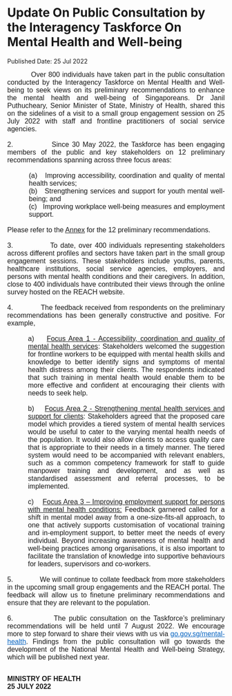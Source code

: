 <html>
    <meta http-equiv="Content-Type" content="text/html; charset=utf-8"/>
    <meta charset="utf-8"/>
    <title>Update On Public Consultation by the Interagency Taskforce On Mental Health and Well-being </title>
    <body><h1>Update On Public Consultation by the Interagency Taskforce On Mental Health and Well-being </h1>
    <p>Published Date: 25 Jul 2022</p> <p style="margin: 0cm; font-size: 11pt; font-family: Calibri, sans-serif; text-align: justify;"><span style="font-family: Arial;"><span style="font-size: 16px;">&nbsp; &nbsp; &nbsp; &nbsp; &nbsp; Over 800 individuals have taken part in the public consultation conducted by the Interagency Taskforce on Mental Health and Well-being to seek views on its preliminary recommendations to enhance the mental health and well-being of Singaporeans. Dr Janil Puthucheary, Senior Minister of State, Ministry of Health, shared this on the sidelines of a visit to a small group engagement session on 25 July 2022 with staff and frontline practitioners of social service agencies.</span></span></p><p style="margin: 0cm; font-size: 11pt; font-family: Calibri, sans-serif; text-align: justify;"><span style="font-size: 16px;"><span style="font-family: Arial;">&nbsp;</span></span></p><p style="margin: 0cm; font-size: 11pt; font-family: Calibri, sans-serif; text-align: justify;"><span style="font-size: 16px;"><span style="font-family: Arial;">2.<span style="font-stretch: normal;">&nbsp;&nbsp;&nbsp;&nbsp;&nbsp;&nbsp;&nbsp;&nbsp;&nbsp;&nbsp;&nbsp;&nbsp; </span>Since 30 May 2022, the Taskforce has been engaging members of the public and key stakeholders on 12 preliminary recommendations spanning across three focus areas:</span></span></p><p style="margin: 0cm; font-size: 11pt; font-family: Calibri, sans-serif; text-align: justify;"><span style="font-size: 16px;"><span style="font-family: Arial;">&nbsp;</span></span></p><p style="margin: 0cm 0cm 0cm 37.5pt; font-size: 11pt; font-family: Calibri, sans-serif; text-align: justify;"><span style="font-size: 16px;"><span style="font-family: Arial;">(a)<span style="font-stretch: normal;">&nbsp;&nbsp; </span>Improving accessibility, coordination and quality of mental health services;</span></span></p><p style="margin: 0cm 0cm 0cm 37.5pt; font-size: 11pt; font-family: Calibri, sans-serif; text-align: justify;"><span style="font-size: 16px;"><span style="font-family: Arial;">(b)<span style="font-stretch: normal;">&nbsp;&nbsp; </span>Strengthening services and support for youth mental well-being; and</span></span></p><p style="margin: 0cm 0cm 0cm 37.5pt; font-size: 11pt; font-family: Calibri, sans-serif; text-align: justify;"><span style="font-size: 16px;"><span style="font-family: Arial;">(c)<span style="font-stretch: normal;">&nbsp;&nbsp; </span>Improving workplace well-being measures and employment support.</span></span></p><p style="margin: 0cm; font-size: 11pt; font-family: Calibri, sans-serif; text-align: justify;"><span style="font-size: 16px;"><span style="font-family: Arial;">&nbsp;</span></span></p><p style="margin: 0cm; font-size: 11pt; font-family: Calibri, sans-serif; text-align: justify;"><span style="font-size: 16px;"><span style="font-family: Arial;">Please refer to the <u><a href="/docs/librariesprovider5/pressroom/press-releases/annex130e12b7bf004bc3a24e143af372a0ec.pdf?sfvrsn=b80e5998_0" title="Annex">Annex</a></u> for the 12 preliminary recommendations.</span></span></p><p style="margin: 0cm; font-size: 11pt; font-family: Calibri, sans-serif; text-align: justify;"><span style="font-size: 16px;"><span style="font-family: Arial;">&nbsp;</span></span></p><p style="margin: 0cm; font-size: 11pt; font-family: Calibri, sans-serif; text-align: justify;"><span style="font-size: 16px;"><span style="font-family: Arial;">3.<span style="font-stretch: normal;">&nbsp;&nbsp;&nbsp;&nbsp;&nbsp;&nbsp;&nbsp;&nbsp;&nbsp;&nbsp;&nbsp;&nbsp; </span>To date, over 400 individuals representing stakeholders across different profiles and sectors have taken part in the small group engagement sessions. These stakeholders include youths, parents, healthcare institutions, social service agencies, employers, and persons with mental health conditions and their caregivers. In addition, close to 400 individuals have contributed their views through the online survey hosted on the REACH website.</span></span></p><p style="margin: 0cm; font-size: 11pt; font-family: Calibri, sans-serif; text-align: justify;"><span style="font-size: 16px;"><span style="font-family: Arial;">&nbsp;</span></span></p><p style="margin: 0cm; font-size: 11pt; font-family: Calibri, sans-serif; text-align: justify;"><span style="font-size: 16px;"><span style="font-family: Arial;">4.<span style="font-stretch: normal;">&nbsp;&nbsp;&nbsp;&nbsp;&nbsp;&nbsp;&nbsp;&nbsp;&nbsp;&nbsp;&nbsp;&nbsp; </span>The feedback received from respondents on the preliminary recommendations has been generally constructive and positive. For example,</span></span></p><p style="margin: 0cm 0cm 0cm 36pt; font-size: 11pt; font-family: Calibri, sans-serif;"><span style="font-size: 16px;"><span style="font-family: Arial;">&nbsp;</span></span></p><p style="margin: 0cm 0cm 0cm 36pt; font-size: 11pt; font-family: Calibri, sans-serif; text-align: justify;"><span style="font-size: 16px;"><span style="font-family: Arial;">a)<span style="font-stretch: normal;">&nbsp;&nbsp;&nbsp; </span><u>Focus Area 1 - Accessibility, coordination and quality of mental health services</u>: Stakeholders welcomed the suggestion for frontline workers to be equipped with mental health skills and knowledge to better identify signs and symptoms of mental health distress among their clients. The respondents indicated that such training in mental health would enable them to be more effective and confident at encouraging their clients with needs to seek help.</span></span></p><p style="margin: 0cm 0cm 0cm 36pt; font-size: 11pt; font-family: Calibri, sans-serif;"><span style="font-size: 16px;"><span style="font-family: Arial;">&nbsp;</span></span></p><p style="margin: 0cm 0cm 0cm 36pt; font-size: 11pt; font-family: Calibri, sans-serif; text-align: justify;"><span style="font-size: 16px;"><span style="font-family: Arial;">b)<span style="font-stretch: normal;">&nbsp;&nbsp;&nbsp; </span><u>Focus Area 2 - </u><u>Strengthening mental health services and support for clients</u>: Stakeholders agreed that the proposed care model which provides a tiered system of mental health services would be useful to cater to the varying mental health needs of the population. It would also allow clients to access quality care that is appropriate to their needs in a timely manner. The tiered system would need to be accompanied with relevant enablers, such as a common competency framework for staff to guide manpower training and development, and as well as standardised assessment and referral processes, to be implemented.</span></span></p><p style="margin: 0cm 0cm 0cm 36pt; font-size: 11pt; font-family: Calibri, sans-serif;"><span style="font-size: 16px;"><span style="font-family: Arial;">&nbsp;</span></span></p><p style="margin: 0cm 0cm 0cm 36pt; font-size: 11pt; font-family: Calibri, sans-serif; text-align: justify;"><span style="font-size: 16px;"><span style="font-family: Arial;">c)<span style="font-stretch: normal;">&nbsp;&nbsp;&nbsp; </span><u>Focus Area 3 – Improving employment support for persons with mental health conditions:</u> Feedback garnered called for a shift in mental model away from a one-size-fits-all approach, to one that actively supports customisation of vocational training and in-employment support, to better meet the needs of every individual. Beyond increasing awareness of mental health and well-being practices among organisations, it is also important to facilitate the translation of knowledge into supportive behaviours for leaders, supervisors and co-workers.</span></span></p><p style="margin: 0cm; font-size: 11pt; font-family: Calibri, sans-serif; text-align: justify;"><span style="font-size: 16px;"><span style="font-family: Arial;">&nbsp;</span></span></p><p style="margin: 0cm; font-size: 11pt; font-family: Calibri, sans-serif; text-align: justify;"><span style="font-size: 16px;"><span style="font-family: Arial;">5.<span style="font-stretch: normal;">&nbsp;&nbsp;&nbsp;&nbsp;&nbsp;&nbsp;&nbsp;&nbsp;&nbsp;&nbsp;&nbsp;&nbsp; </span>We will continue to collate feedback from more stakeholders in the upcoming small group engagements and the REACH portal. The feedback will allow us to finetune preliminary recommendations and ensure that they are relevant to the population.</span></span></p><p style="margin: 0cm; font-size: 11pt; font-family: Calibri, sans-serif; text-align: justify;"><span style="font-size: 16px;"><span style="font-family: Arial;">&nbsp;</span></span></p><p style="margin: 0cm; font-size: 11pt; font-family: Calibri, sans-serif; text-align: justify;"><span style="font-size: 16px;"><span style="font-family: Arial;">6.<span style="font-stretch: normal;">&nbsp;&nbsp;&nbsp;&nbsp;&nbsp;&nbsp;&nbsp;&nbsp;&nbsp;&nbsp;&nbsp;&nbsp; </span>The public consultation on the Taskforce’s preliminary recommendations will be held until 7 August 2022. We encourage more to step forward to share their views with us via <a href="https://form.gov.sg/#!/628316261eabc200121aa083" style="color: rgb(5, 99, 193);" title="" class="" target="">go.gov.sg/mental-health</a>. Findings from the public consultation will go towards the development of the National Mental Health and Well-being Strategy, which will be published next year.</span></span></p><p style="margin: 0cm; font-size: 11pt; font-family: Calibri, sans-serif;"><span style="font-size: 16px;"><span style="font-family: Arial;"><br></span></span></p><p><span style="font-family: Arial;"><span style="font-size: 16px;"><strong>MINISTRY OF HEALTH<br></strong><strong>25 JULY 2022</strong></span></span></p><p style="margin: 0cm; font-size: 11pt; font-family: Calibri, sans-serif;"><div></div><br></p></body>
</html>